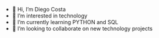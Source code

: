 - 👋 Hi, I’m Diego Costa
- 👀 I’m interested in technology
- 🌱 I’m currently learning PYTHON and SQL
- 💞️ I’m looking to collaborate on new technology projects
